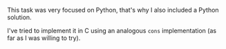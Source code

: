 This task was very focused on Python, that's why I also included a Python solution.

I've tried to implement it in C using an analogous `cons` implementation (as far as I was willing to try).
